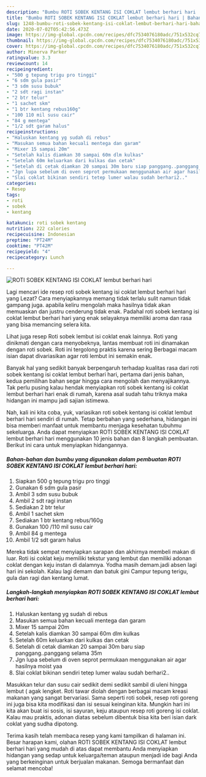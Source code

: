```yaml
---
description: "Bumbu ROTI SOBEK KENTANG ISI COKLAT lembut berhari hari | Bahan Membuat ROTI SOBEK KENTANG ISI COKLAT lembut berhari hari Yang Paling Enak"
title: "Bumbu ROTI SOBEK KENTANG ISI COKLAT lembut berhari hari | Bahan Membuat ROTI SOBEK KENTANG ISI COKLAT lembut berhari hari Yang Paling Enak"
slug: 1248-bumbu-roti-sobek-kentang-isi-coklat-lembut-berhari-hari-bahan-membuat-roti-sobek-kentang-isi-coklat-lembut-berhari-hari-yang-paling-enak
date: 2020-07-02T05:42:56.473Z
image: https://img-global.cpcdn.com/recipes/dfc7534076180adc/751x532cq70/roti-sobek-kentang-isi-coklat-lembut-berhari-hari-foto-resep-utama.jpg
thumbnail: https://img-global.cpcdn.com/recipes/dfc7534076180adc/751x532cq70/roti-sobek-kentang-isi-coklat-lembut-berhari-hari-foto-resep-utama.jpg
cover: https://img-global.cpcdn.com/recipes/dfc7534076180adc/751x532cq70/roti-sobek-kentang-isi-coklat-lembut-berhari-hari-foto-resep-utama.jpg
author: Minerva Parker
ratingvalue: 3.3
reviewcount: 14
recipeingredient:
- "500 g tepung trigu pro tinggi"
- "6 sdm gula pasir"
- "3 sdm susu bubuk"
- "2 sdt ragi instan"
- "2 btr telur"
- "1 sachet skm"
- "1 btr kentang rebus160g"
- "100 110 mil susu cair"
- "84 g mentega"
- "1/2 sdt garam halus"
recipeinstructions:
- "Haluskan kentang yg sudah di rebus"
- "Masukan semua bahan kecuali mentega dan garam"
- "Mixer 15 sampai 20m"
- "Setelah kalis diamkan 30 sampai 60m dlm kulkas"
- "Setelah 60m keluarkan dari kulkas dan cetak"
- "Setelah di cetak diamkan 20 sampai 30m baru siap panggang..panggang selama 35m"
- "Jgn lupa sebelum di oven seprot permukaan menggunakan air agar hasilnya moist yaa"
- "Slai coklat bikinan sendiri tetep lumer walau sudah berhari2.."
categories:
- Resep
tags:
- roti
- sobek
- kentang

katakunci: roti sobek kentang 
nutrition: 222 calories
recipecuisine: Indonesian
preptime: "PT24M"
cooktime: "PT42M"
recipeyield: "4"
recipecategory: Lunch

---
```



![ROTI SOBEK KENTANG ISI COKLAT lembut berhari hari](https://img-global.cpcdn.com/recipes/dfc7534076180adc/751x532cq70/roti-sobek-kentang-isi-coklat-lembut-berhari-hari-foto-resep-utama.jpg)

Lagi mencari ide resep roti sobek kentang isi coklat lembut berhari hari yang Lezat? Cara menyiapkannya memang tidak terlalu sulit namun tidak gampang juga. apabila keliru mengolah maka hasilnya tidak akan memuaskan dan justru cenderung tidak enak. Padahal roti sobek kentang isi coklat lembut berhari hari yang enak selayaknya memiliki aroma dan rasa yang bisa memancing selera kita.

Lihat juga resep Roti sobek lembut isi coklat enak lainnya. Roti yang dinikmati dengan cara menyobeknya, lantas membuat roti ini dinamakan dengan roti sobek. Roti ini tergolong praktis karena sering Berbagai macam isian dapat divariasikan agar roti lembut ini semakin enak.

Banyak hal yang sedikit banyak berpengaruh terhadap kualitas rasa dari roti sobek kentang isi coklat lembut berhari hari, pertama dari jenis bahan, kedua pemilihan bahan segar hingga cara mengolah dan menyajikannya. Tak perlu pusing kalau hendak menyiapkan roti sobek kentang isi coklat lembut berhari hari enak di rumah, karena asal sudah tahu triknya maka hidangan ini mampu jadi sajian istimewa.


Nah, kali ini kita coba, yuk, variasikan roti sobek kentang isi coklat lembut berhari hari sendiri di rumah. Tetap berbahan yang sederhana, hidangan ini bisa memberi manfaat untuk membantu menjaga kesehatan tubuhmu sekeluarga. Anda dapat menyiapkan ROTI SOBEK KENTANG ISI COKLAT lembut berhari hari menggunakan 10 jenis bahan dan 8 langkah pembuatan. Berikut ini cara untuk menyiapkan hidangannya.

<!--inarticleads1-->

##### Bahan-bahan dan bumbu yang digunakan dalam pembuatan ROTI SOBEK KENTANG ISI COKLAT lembut berhari hari:

1. Siapkan 500 g tepung trigu pro tinggi
1. Gunakan 6 sdm gula pasir
1. Ambil 3 sdm susu bubuk
1. Ambil 2 sdt ragi instan
1. Sediakan 2 btr telur
1. Ambil 1 sachet skm
1. Sediakan 1 btr kentang rebus/160g
1. Gunakan 100 /110 mil susu cair
1. Ambil 84 g mentega
1. Ambil 1/2 sdt garam halus


Mereka tidak sempat menyiapkan sarapan dan akhirnya membeli makan di luar. Roti isi coklat keju memiliki tekstur yang lembut dan memiliki adonan coklat dengan keju instan di dalamnya. Yodha masih demam.jadi absen lagi hari ini sekolah. Kalau lagi demam dan batuk gini Campur tepung terigu, gula dan ragi dan kentang lumat. 

<!--inarticleads2-->

##### Langkah-langkah menyiapkan ROTI SOBEK KENTANG ISI COKLAT lembut berhari hari:

1. Haluskan kentang yg sudah di rebus
1. Masukan semua bahan kecuali mentega dan garam
1. Mixer 15 sampai 20m
1. Setelah kalis diamkan 30 sampai 60m dlm kulkas
1. Setelah 60m keluarkan dari kulkas dan cetak
1. Setelah di cetak diamkan 20 sampai 30m baru siap panggang..panggang selama 35m
1. Jgn lupa sebelum di oven seprot permukaan menggunakan air agar hasilnya moist yaa
1. Slai coklat bikinan sendiri tetep lumer walau sudah berhari2..


Masukkan telur dan susu cair sedikit demi sedikit sambil di uleni hingga lembut ( agak lengket. Roti tawar diolah dengan berbagai macam kreasi makanan yang sangat bervariasi. Sama seperti roti sobek, resep roti goreng ini juga bisa kita modifikasi dan isi sesuai keinginan kita. Mungkin hari ini kita akan buat isi sosis, isi sayuran, keju ataupun resep roti goreng isi coklat. Kalau mau praktis, adonan diatas sebelum dibentuk bisa kita beri isian dark coklat yang sudha dipotong. 

Terima kasih telah membaca resep yang kami tampilkan di halaman ini. Besar harapan kami, olahan ROTI SOBEK KENTANG ISI COKLAT lembut berhari hari yang mudah di atas dapat membantu Anda menyiapkan hidangan yang sedap untuk keluarga/teman ataupun menjadi ide bagi Anda yang berkeinginan untuk berjualan makanan. Semoga bermanfaat dan selamat mencoba!

